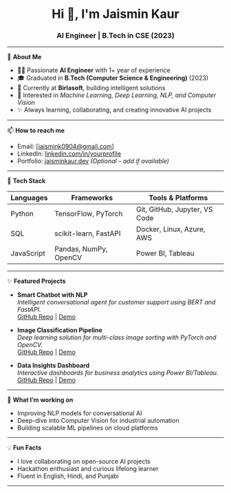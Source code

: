 <h1 align="center">Hi 👋, I'm Jaismin Kaur</h1>
<h3 align="center">AI Engineer | B.Tech in CSE (2023) </h3>

---

🌱 **About Me**

- 🧑‍💻 Passionate **AI Engineer** with 1+ year of experience
- 🎓 Graduated in **B.Tech (Computer Science & Engineering)** (2023)
- 💼 Currently at **Birlasoft**, building intelligent solutions
- 🚀 Interested in *Machine Learning, Deep Learning, NLP, and Computer Vision*
- ✨ Always learning, collaborating, and creating innovative AI projects

---

📫 **How to reach me**

- Email: [jaismink0904@gmail.com]  
- LinkedIn: [linkedin.com/in/yourprofile](https://www.linkedin.com/in/jaismin-kaur-9542621a7)
- Portfolio: [jaisminkaur.dev](https://jaisminkaur.dev) *(Optional – add if available)*

---

💼 **Tech Stack**

| Languages   | Frameworks              | Tools & Platforms            |
|-------------|------------------------|------------------------------|
| Python      | TensorFlow, PyTorch    | Git, GitHub, Jupyter, VS Code|
| SQL         | scikit-learn, FastAPI  | Docker, Linux, Azure, AWS    |
| JavaScript  | Pandas, NumPy, OpenCV  | Power BI, Tableau            |

---

✨ **Featured Projects**

- **Smart Chatbot with NLP**  
  *Intelligent conversational agent for customer support using BERT and FastAPI.*  
  [GitHub Repo](#) | [Demo](#)

- **Image Classification Pipeline**  
  *Deep learning solution for multi-class image sorting with PyTorch and OpenCV.*  
  [GitHub Repo](#) | [Demo](#)

- **Data Insights Dashboard**  
  *Interactive dashboards for business analytics using Power BI/Tableau.*  
  [GitHub Repo](#) | [Demo](#)

---

🔬 **What I’m working on**

- Improving NLP models for conversational AI
- Deep-dive into Computer Vision for industrial automation
- Building scalable ML pipelines on cloud platforms

---

💡 **Fun Facts**

- I love collaborating on open-source AI projects
- Hackathon enthusiast and curious lifelong learner
- Fluent in English, Hindi, and Punjabi

---

<!--
**jaisminkaur/jaisminkaur** is a ✨ *special* ✨ repository because its `README.md` appears on your GitHub profile.
-->
